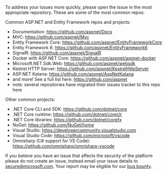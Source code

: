 To address your issues more quickly, please open the issue in the most appropriate repository. These are some of the most common repos:

Common ASP.NET and Entity Framework repos and projects:

 - Documentation: https://github.com/aspnet/Docs
 - MVC: https://github.com/aspnet/Mvc
 - Entity Framework Core: https://github.com/aspnet/EntityFrameworkCore
 - Entity Framework 6: https://github.com/aspnet/EntityFramework6
 - SignalR: https://github.com/aspnet/SignalR
 - Docker with ASP.NET Core: https://github.com/aspnet/aspnet-docker
 - Microsoft.NET.Sdk.Web: https://github.com/aspnet/websdk
 - Kestrel HTTP Server: https://github.com/aspnet/KestrelHttpServer
 - ASP.NET Katana: https://github.com/aspnet/AspNetKatana
 - and more! See a full list here: https://github.com/aspnet
 - note: several repositories have migrated their issues tracker to this repo here

Other common projects:

 - .NET Core CLI and SDK: https://github.com/dotnet/core
 - .NET Core runtime: https://github.com/dotnet/coreclr
 - .NET Core libraries: https://github.com/dotnet/corefx
 - NuGet: https://github.com/NuGet/home
 - Visual Studio: https://developercommunity.visualstudio.com
 - Visual Studio Code: https://github.com/microsoft/vscode
 - Omnisharp (C# support for VS Code): https://github.com/omnisharp/omnisharp-vscode

If you believe you have an issue that affects the security of the platform please do not create an issue, instead email your issue details to secure@microsoft.com. Your report may be eligible for our [bug bounty](https://technet.microsoft.com/en-us/mt764065.aspx).
